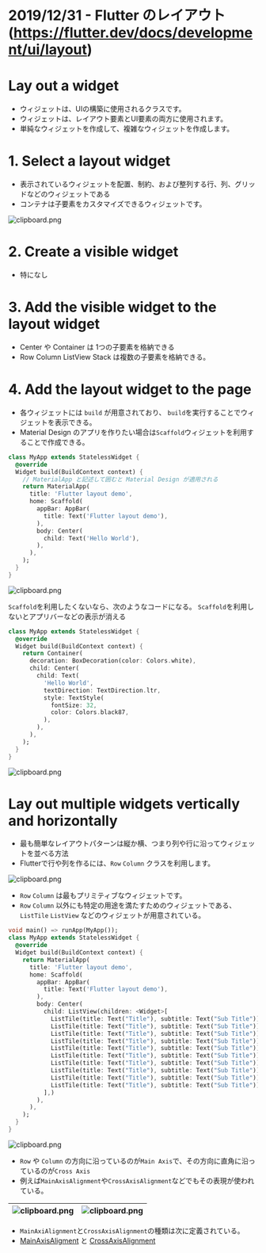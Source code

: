 # 2019/12/31 - Flutter のレイアウト(https://flutter.dev/docs/development/ui/layout)

# Lay out a widget

- ウィジェットは、UIの構築に使用されるクラスです。
- ウィジェットは、レイアウト要素とUI要素の両方に使用されます。
- 単純なウィジェットを作成して、複雑なウィジェットを作成します。

# 1. Select a layout widget
- 表示されているウィジェットを配置、制約、および整列する行、列、グリッドなどのウィジェットである
- コンテナは子要素をカスタマイズできるウィジェットです。

![clipboard.png](WAl6XNIN-clipboard.png)

# 2. Create a visible widget
- 特になし


# 3. Add the visible widget to the layout widget

- Center や Container は 1つの子要素を格納できる
- Row Column ListView Stack は複数の子要素を格納できる。


# 4. Add the layout widget to the page
- 各ウィジェットには `build` が用意されており、 `build`を実行することでウィジェットを表示できる。
- Material Design のアプリを作りたい場合は`Scaffold`ウィジェットを利用することで作成できる。

```dart
class MyApp extends StatelessWidget {
  @override
  Widget build(BuildContext context) {
    // MaterialApp と記述して囲むと Material Design が適用される
    return MaterialApp(
      title: 'Flutter layout demo',
      home: Scaffold(
        appBar: AppBar(
          title: Text('Flutter layout demo'),
        ),
        body: Center(
          child: Text('Hello World'),
        ),
      ),
    );
  }
}
```

![clipboard.png](Ws7T47rA-clipboard.png)

`Scaffold`を利用したくないなら、次のようなコードになる。
`Scaffold`を利用しないとアプリバーなどの表示が消える

```dart
class MyApp extends StatelessWidget {
  @override
  Widget build(BuildContext context) {
    return Container(
      decoration: BoxDecoration(color: Colors.white),
      child: Center(
        child: Text(
          'Hello World',
          textDirection: TextDirection.ltr,
          style: TextStyle(
            fontSize: 32,
            color: Colors.black87,
          ),
        ),
      ),
    );
  }
}
```

![clipboard.png](wHbCXzbC-clipboard.png)

# Lay out multiple widgets vertically and horizontally

- 最も簡単なレイアウトパターンは縦か横、つまり列や行に沿ってウィジェットを並べる方法
- Flutterで行や列を作るには、`Row` `Column` クラスを利用します。

![clipboard.png](3Dm1xAz--clipboard.png)

- `Row` `Column` は最もプリミティブなウィジェットです。
- `Row` `Column` 以外にも特定の用途を満たすためのウィジェットである、
  `ListTile` `ListView` などのウィジェットが用意されている。
  
```dart
void main() => runApp(MyApp());
class MyApp extends StatelessWidget {
  @override
  Widget build(BuildContext context) {
    return MaterialApp(
      title: 'Flutter layout demo',
      home: Scaffold(
        appBar: AppBar(
          title: Text('Flutter layout demo'),
        ),
        body: Center(
          child: ListView(children: <Widget>[
            ListTile(title: Text("Title"), subtitle: Text("Sub Title")),
            ListTile(title: Text("Title"), subtitle: Text("Sub Title")),
            ListTile(title: Text("Title"), subtitle: Text("Sub Title")),
            ListTile(title: Text("Title"), subtitle: Text("Sub Title")),
            ListTile(title: Text("Title"), subtitle: Text("Sub Title")),
            ListTile(title: Text("Title"), subtitle: Text("Sub Title")),
            ListTile(title: Text("Title"), subtitle: Text("Sub Title")),
            ListTile(title: Text("Title"), subtitle: Text("Sub Title")),
            ListTile(title: Text("Title"), subtitle: Text("Sub Title")),
            ListTile(title: Text("Title"), subtitle: Text("Sub Title")),
          ],)
        ),
      ),
    );
  }
}
```

![clipboard.png](SMnWIo6O-clipboard.png)

- `Row` や `Column` の方向に沿っているのが`Main Axis`で、その方向に直角に沿っているのが`Cross Axis`
- 例えば`MainAxisAlignment`や`CrossAxisAlignment`などでもその表現が使われている。

| ![clipboard.png](8kHBpNGo-clipboard.png) | ![clipboard.png](5C6ZEv9P-clipboard.png) |
| -- | -- |

- `MainAxiAlignment`と`CrossAxisAlignment`の種類は次に定義されている。
-  [MainAxisAligment](https://api.flutter.dev/flutter/rendering/MainAxisAlignment-class.html) と [CrossAxisAlignment](https://api.flutter.dev/flutter/rendering/CrossAxisAlignment-class.html)

